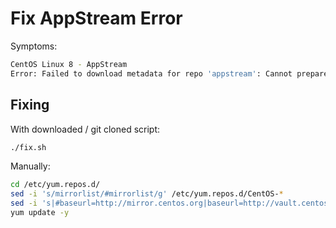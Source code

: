 # Fix AppStream Error

Symptoms:
```bash
CentOS Linux 8 - AppStream
Error: Failed to download metadata for repo 'appstream': Cannot prepare internal mirrorlist: No URLs in mirrorlist
```

## Fixing

With downloaded / git cloned script:

```bash
./fix.sh
```

Manually:

```bash
cd /etc/yum.repos.d/
sed -i 's/mirrorlist/#mirrorlist/g' /etc/yum.repos.d/CentOS-*
sed -i 's|#baseurl=http://mirror.centos.org|baseurl=http://vault.centos.org|g' /etc/yum.repos.d/CentOS-*
yum update -y
```